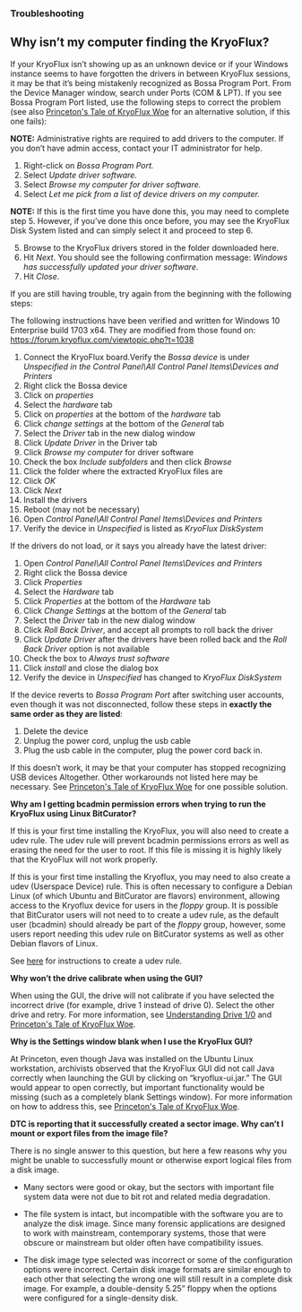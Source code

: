 ### Troubleshooting

## Why isn’t my computer finding the KryoFlux?

If your KryoFlux isn’t showing up as an unknown device or if your Windows instance
seems to have forgotten the drivers in between KryoFlux sessions, it may be that it’s being mistakenly recognized as Bossa Program Port. From the Device Manager window, search under Ports (COM & LPT). If you see Bossa Program Port listed, use the following steps to correct the problem (see also [Princeton's Tale of KryoFlux Woe](/02%20PART%20TWO%20In-Depth/Lessons-Learned.md#Princeton-University) for an alternative solution, if this one fails):

**NOTE:** Administrative rights are required to add drivers to the computer. If you don’t have
admin access, contact your IT administrator for help.

1.  Right-click on *Bossa Program Port.*
2.  Select *Update driver software.*
3.  Select *Browse my computer for driver software.*
4.  Select *Let me pick from a list of device drivers on my computer.*

**NOTE:** If this is the first time you have done this, you may need to complete step
5. However, if you’ve done this once before, you may see the KryoFlux
Disk System listed and can simply select it and proceed to step 6.

5.  Browse to the KryoFlux drivers stored in the folder downloaded here.
6.  Hit *Next*. You should see the following confirmation message: *Windows has successfully updated your driver software*.
7.  Hit *Close*.

If you are still having trouble, try again from the beginning with the following steps:

The following instructions have been verified and written for Windows 10 Enterprise build 1703 x64. They are modified from those found on: https://forum.kryoflux.com/viewtopic.php?t=1038 

1.  Connect the KryoFlux board.Verify the *Bossa device* is under *Unspecified in the Control Panel\\All Control Panel Items\\Devices and Printers*
2.  Right click the Bossa device
3.  Click on *properties*
4.  Select the *hardware* tab
5.  Click on *properties* at the bottom of the *hardware* tab
6.  Click *change settings* at the bottom of the *General* tab
7.  Select the *Driver* tab in the new dialog window
8.  Click *Update Driver* in the Driver tab
9.  Click *Browse my computer* for driver software
10. Check the box *Include subfolders* and then click *Browse*
11. Click the folder where the extracted KryoFlux files are
12. Click *OK*
13. Click *Next*
14. Install the drivers
15. Reboot (may not be necessary)
16. Open *Control Panel\\All Control Panel Items\\Devices and Printers*
17. Verify the device in *Unspecified* is listed as *KryoFlux DiskSystem*

If the drivers do not load, or it says you already have the latest driver:

1.  Open *Control Panel\\All Control Panel Items\\Devices and Printers*
2.  Right click the Bossa device
3.  Click *Properties*
4.  Select the *Hardware* tab
5.  Click *Properties* at the bottom of the *Hardware* tab
6.  Click *Change Settings* at the bottom of the *General* tab
7.  Select the *Driver* tab in the new dialog window
8.  Click *Roll Back Driver*, and accept all prompts to roll back the driver
9.  Click *Update Driver* after the drivers have been rolled back and the *Roll Back Driver* option is not available
10. Check the box to *Always trust software*
11. Click *install* and close the dialog box
12. Verify the device in *Unspecified* has changed to *KryoFlux DiskSystem*

If the device reverts to *Bossa Program Port* after switching user accounts, even though it was not disconnected, follow these steps in **exactly the same order as they are listed**:

1.  Delete the device
2.  Unplug the power cord, unplug the usb cable
3.  Plug the usb cable in the computer, plug the power cord back in.

If this doesn’t work, it may be that your computer has stopped recognizing USB devices
Altogether. Other workarounds not listed here may be necessary.  See [Princeton's Tale of KryoFlux Woe](/02%20PART%20TWO%20In-Depth/Lessons-Learned.md) for one possible solution.


**Why am I getting bcadmin permission errors when trying to run the KryoFlux using Linux BitCurator?**

If this is your first time installing the KryoFlux, you will also need to create a udev rule.
The udev rule will prevent bcadmin permissions errors as well as erasing the need for the user to root. If this file is missing it is highly likely that the KryoFlux will not work properly.

If this is your first time installing the Kryoflux, you may need to also create a udev (Userspace Device) rule. This is often necessary to configure a Debian Linux (of which Ubuntu and BitCurator are flavors) environment, allowing access to the Kryoflux device for users in the *floppy* group. It is possible that BitCurator users will not need to to create a udev rule, as the default user (bcadmin) should already be part of the *floppy* group, however, some users report needing this udev rule on BitCurator systems as well as other Debian flavors of Linux.

See [here](/02%20PART%20ONE%20Getting-Started/01-SET-UP-AND-INSTALLATION/readme.md) for instructions to create a udev rule.

**Why won’t the drive calibrate when using the GUI?**

When using the GUI, the drive will not calibrate if you have selected the incorrect drive
(for example, drive 1 instead of drive 0). Select the other drive and retry. For more information, see [Understanding Drive 1/0](/02%20PART%20TWO%20In-Depth/Understanding-Drives-1-and-0.md) and [Princeton's Tale of KryoFlux Woe](/02%20PART%20TWO%20In-Depth/Lessons-Learned.md).

**Why is the Settings window blank when I use the KryoFlux GUI?**

At Princeton, even though Java was installed on the Ubuntu Linux workstation, archivists observed that the KryoFlux GUI did not call Java correctly when launching the GUI by clicking on “kryoflux-ui.jar.” The GUI would appear to open correctly, but important functionality would be missing (such as a completely blank Settings window). For more information on how to address this, see [Princeton's Tale of KryoFlux Woe](/02%20PART%20TWO%20In-Depth/Lessons-Learned.md).

**DTC is reporting that it successfully created a sector image. Why can’t I mount or export files from the image file?**

There is no single answer to this question, but here a few reasons why you might be unable to successfully mount or otherwise export logical files from a disk image.

* Many sectors were good or okay, but the sectors with important file system data were not due to bit rot and related media degradation.

* The file system is intact, but incompatible with the software you are to analyze the disk image. Since many forensic applications are designed to work with mainstream, contemporary systems, those that were obscure or mainstream but older often have compatibility issues.

* The disk image type selected was incorrect or some of the configuration options were incorrect. Certain disk image formats are similar enough to each other that selecting the wrong one will still result in a complete disk image. For example, a double-density 5.25” floppy when the options were configured for a single-density disk.
